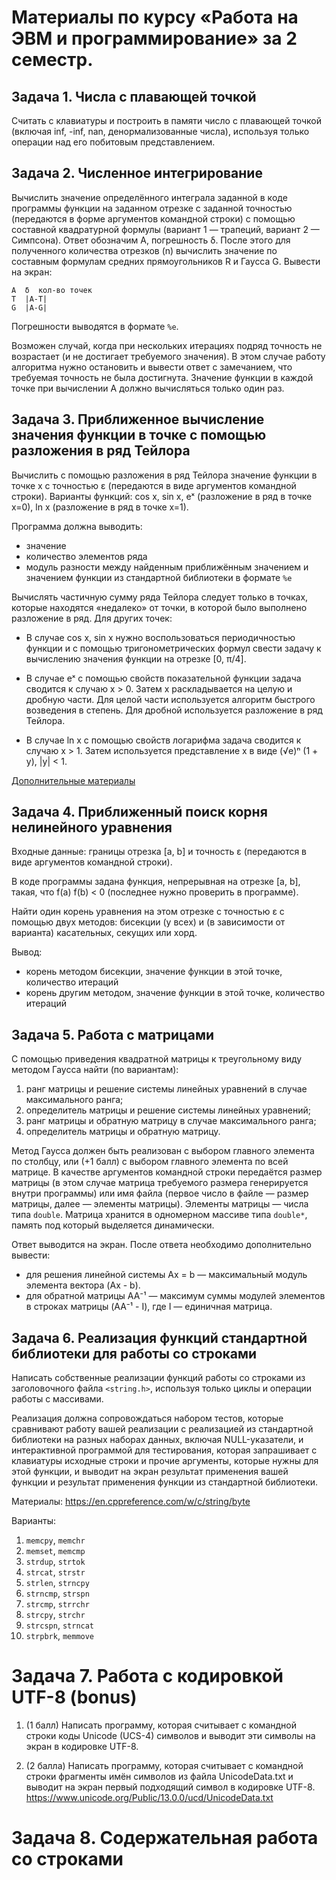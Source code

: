 # Материалы по курсу «Работа на ЭВМ и программирование» за 2 семестр.

## Задача 1. Числа с плавающей точкой
Считать с клавиатуры и построить в памяти число с плавающей точкой (включая inf, -inf, nan, денормализованные числа), используя только операции над его побитовым представлением.

## Задача 2. Численное интегрирование
Вычислить значение определённого интеграла заданной в коде программы функции на заданном отрезке с заданной точностью (передаются в форме аргументов командной строки) с помощью составной квадратурной формулы (вариант 1 — трапеций, вариант 2 — Симпсона). Ответ обозначим  A, погрешность δ. После этого для полученного количества отрезков (n) вычислить значение по составным формулам средних прямоугольников R и Гаусса G. Вывести на экран:

```
A  δ  кол-во точек
T  |A-T|
G  |A-G|
```

Погрешности выводятся в формате `%e`.

Возможен случай, когда при нескольких итерациях подряд точность не возрастает (и не достигает требуемого значения). В этом случае работу алгоритма нужно остановить и вывести ответ с замечанием, что требуемая точность не была достигнута.
Значение функции в каждой точке при вычислении A должно вычисляться только один раз.

<!--
Материалы есть, например, на Wikipedia:
- https://ru.wikipedia.org/wiki/Метод_трапеций
- https://ru.wikipedia.org/wiki/%D0%A4%D0%BE%D1%80%D0%BC%D1%83%D0%BB%D0%B0_%D0%A1%D0%B8%D0%BC%D0%BF%D1%81%D0%BE%D0%BD%D0%B0
- https://ru.wikipedia.org/wiki/%D0%9C%D0%B5%D1%82%D0%BE%D0%B4_%D0%BF%D1%80%D1%8F%D0%BC%D0%BE%D1%83%D0%B3%D0%BE%D0%BB%D1%8C%D0%BD%D0%B8%D0%BA%D0%BE%D0%B2
- https://ru.wikipedia.org/wiki/%D0%9C%D0%B5%D1%82%D0%BE%D0%B4_%D0%93%D0%B0%D1%83%D1%81%D1%81%D0%B0_(%D1%87%D0%B8%D1%81%D0%BB%D0%B5%D0%BD%D0%BD%D0%BE%D0%B5_%D0%B8%D0%BD%D1%82%D0%B5%D0%B3%D1%80%D0%B8%D1%80%D0%BE%D0%B2%D0%B0%D0%BD%D0%B8%D0%B5)
-->

## Задача 3. Приближенное вычисление значения функции в точке с помощью разложения в ряд Тейлора

Вычислить с помощью разложения в ряд Тейлора значение функции в точке x с точностью ε (передаются в виде аргументов командной строки). Варианты функций: cos x, sin x, eˣ (разложение в ряд в точке x=0), ln x (разложение в ряд в точке x=1).

Программа должна выводить:
- значение
- количество элементов ряда
- модуль разности между найденным приближённым значением и значением функции из стандартной библиотеки в формате `%e`

Вычислять частичную сумму ряда Тейлора следует только в точках, которые находятся «недалеко» от точки, в которой было выполнено разложение в ряд. Для других точек:

- В случае cos x, sin x нужно воспользоваться периодичностью функции и с помощью тригонометрических формул свести задачу к вычислению значения функции на отрезке [0, π/4].

- В случае eˣ с помощью свойств показательной функции задача сводится к случаю x > 0. Затем x раскладывается на целую и дробную части. Для целой части используется алгоритм быстрого возведения в степень. Для дробной используется разложение в ряд Тейлора.

- В случае ln x с помощью свойств логарифма задача сводится к случаю x > 1. Затем используется представление x в виде (√e)ⁿ (1 + y), |y| < 1.

[Дополнительные материалы](http://group112.github.io/doc/sem2/2019/2019_sem2_lesson5.pdf)

## Задача 4. Приближенный поиск корня нелинейного уравнения
Входные данные: границы отрезка [a, b] и точность ε (передаются в виде аргументов командной строки).

В коде программы задана функция, непрерывная на отрезке [a, b],
такая, что f(a) f(b) < 0 (последнее нужно проверить в программе).

Найти один корень уравнения на этом отрезке с точностью ε с помощью двух методов: бисекции (у всех) и (в зависимости от варианта) касательных, секущих или хорд.

Вывод:
- корень методом бисекции, значение функции в этой точке, количество итераций
- корень другим методом, значение функции в этой точке, количество итераций

## Задача 5. Работа с матрицами
С помощью приведения квадратной матрицы к треугольному виду методом Гаусса найти (по вариантам):

1. ранг матрицы и решение системы линейных уравнений в случае максимального ранга;
2. определитель матрицы и решение системы линейных уравнений;
3. ранг матрицы и обратную матрицу в случае максимального ранга;
4. определитель матрицы и обратную матрицу.

Метод Гаусса должен быть реализован с выбором главного элемента по столбцу, или (+1 балл) с выбором главного элемента по всей матрице.
В качестве аргументов командной строки передаётся размер матрицы (в этом случае матрица требуемого размера генерируется внутри программы) или имя файла (первое число в файле — размер матрицы, далее — элементы матрицы). Элементы матрицы — числа типа `double`. Матрица хранится в одномерном массиве типа `double*`, память под который выделяется динамически.

Ответ выводится на экран. После ответа необходимо дополнительно вывести:
- для решения линейной системы Ax = b — максимальный модуль элемента вектора (Ax - b).
- для обратной матрицы AA⁻¹ — максимум суммы модулей элементов в строках матрицы (AA⁻¹ - I), где I — единичная матрица.


## Задача 6. Реализация функций стандартной библиотеки для работы со строками
Написать собственные реализации функций работы со строками
из заголовочного файла `<string.h>`,
используя только циклы и операции работы с массивами.

Реализация должна сопровождаться набором тестов,
которые сравнивают работу вашей реализации
с реализацией из стандартной библиотеки
на разных наборах данных, включая NULL-указатели,
и интерактивной программой для тестирования,
которая запрашивает с клавиатуры исходные строки
и прочие аргументы, которые нужны для этой функции,
и выводит на экран результат применения вашей функции
и результат применения функции из стандартной библиотеки.

Материалы: https://en.cppreference.com/w/c/string/byte

Варианты:

1. `memcpy`, `memchr`
2. `memset`, `memcmp`
3. `strdup`, `strtok`
4. `strcat`, `strstr`
5. `strlen`, `strncpy`
6. `strncmp`, `strspn`
7. `strcmp`, `strrchr`
8. `strcpy`, `strchr`
9. `strcspn`, `strncat`
10. `strpbrk`, `memmove`

# Задача 7. Работа с кодировкой UTF-8 (bonus)
1. (1 балл) Написать программу, которая считывает с командной строки
коды Unicode (UCS-4) символов и выводит эти символы на экран
в кодировке UTF-8.

2. (2 балла) Написать программу, которая считывает с командной строки
фрагменты имён символов из файла UnicodeData.txt
и выводит на экран первый подходящий символ в кодировке UTF-8.
https://www.unicode.org/Public/13.0.0/ucd/UnicodeData.txt

# Задача 8. Содержательная работа со строками
